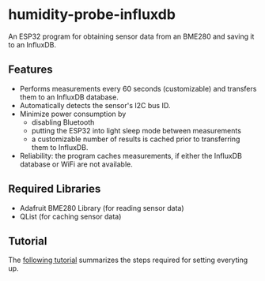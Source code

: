 # humidity-probe-influxdb
An ESP32 program for obtaining sensor data from an BME280 and saving it to an InfluxDB.

## Features

* Performs measurements every 60 seconds (customizable) and transfers them to an InfluxDB database.
* Automatically detects the sensor's I2C bus ID.
* Minimize power consumption by
    - disabling Bluetooth
    - putting the ESP32 into light sleep mode between measurements 
    - a customizable number of results is cached prior to transferring them to InfluxDB.
* Reliability: the program caches measurements, if either the InfluxDB database or WiFi are not available.

## Required Libraries

* Adafruit BME280 Library (for reading sensor data)
* QList (for caching sensor data)

## Tutorial

The [following tutorial](https://semanticlab.net/linux/iot/esp32/bme280/sensor/influxdb/Record-Temperature-Humidity-Pressure-Monitoring-with-an-ESP32-a-BME280-and-InfluxDB/) summarizes the steps required for setting everyting up.
